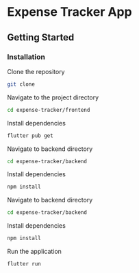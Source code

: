 # Expense Tracker App

## Getting Started

### Installation

 Clone the repository
```bash
git clone
```

 Navigate to the project directory
```bash
cd expense-tracker/frontend
```

 Install dependencies
```bash
flutter pub get
```

 Navigate to backend directory
```bash
cd expense-tracker/backend
```

 Install dependencies
```bash
npm install
```

 Navigate to backend directory
```bash
cd expense-tracker/backend
```

 Install dependencies
```bash
npm install
```


 Run the application
```bash
flutter run
```